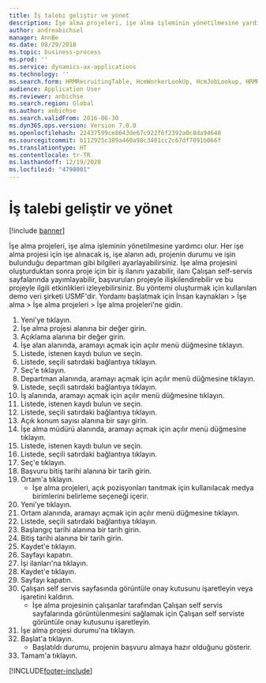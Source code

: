 ```yaml
---
title: İş talebi geliştir ve yönet
description: İşe alma projeleri, işe alma işleminin yönetilmesine yardımcı olur.
author: andreabichsel
manager: AnnBe
ms.date: 08/29/2018
ms.topic: business-process
ms.prod: ''
ms.service: dynamics-ax-applications
ms.technology: ''
ms.search.form: HRMRecruitingTable, HcmWorkerLookUp, HcmJobLookup, HRMRecruitingMedia, HRMRecruitingJobAd
audience: Application User
ms.reviewer: anbichse
ms.search.region: Global
ms.author: anbichse
ms.search.validFrom: 2016-06-30
ms.dyn365.ops.version: Version 7.0.0
ms.openlocfilehash: 22437599ce8643de67c922f6f2392a0c8da94648
ms.sourcegitcommit: b112925c389a460a98c3401cc2c67df7091b066f
ms.translationtype: HT
ms.contentlocale: tr-TR
ms.lasthandoff: 12/19/2020
ms.locfileid: "4798001"
---
```

# <a name="develop-and-open-job-requisition"></a>İş talebi geliştir ve yönet

[!include [banner](../../includes/banner.md)]

İşe alma projeleri, işe alma işleminin yönetilmesine yardımcı olur. Her işe alma projesi için işe alınacak iş, işe alanın adı, projenin durumu ve işin bulunduğu departman gibi bilgileri ayarlayabilirsiniz. İşe alma projesini oluşturduktan sonra proje için bir iş ilanını yazabilir, ilanı Çalışan self-servis sayfalarında yayımlayabilir, başvuruları projeyle ilişkilendirebilir ve bu projeyle ilgili etkinlikleri izleyebilirsiniz. Bu yöntemi oluşturmak için kullanılan demo veri şirketi USMF'dir. Yordamı başlatmak için İnsan kaynakları > İşe alma > İşe alma projeleri > İşe alma projeleri'ne gidin.

1. Yeni'ye tıklayın.
2. İşe alma projesi alanına bir değer girin.
3. Açıklama alanına bir değer girin.
4. İşe alan alanında, aramayı açmak için açılır menü düğmesine tıklayın.
5. Listede, istenen kaydı bulun ve seçin.
6. Listede, seçili satırdaki bağlantıya tıklayın.
7. Seç'e tıklayın.
8. Departman alanında, aramayı açmak için açılır menü düğmesine tıklayın.
9. Listede, seçili satırdaki bağlantıya tıklayın.
10. İş alanında, aramayı açmak için açılır menü düğmesine tıklayın.
11. Listede, istenen kaydı bulun ve seçin.
12. Listede, seçili satırdaki bağlantıya tıklayın.
13. Açık konum sayısı alanına bir sayı girin.
14. İşe alma müdürü alanında, aramayı açmak için açılır menü düğmesine tıklayın.
15. Listede, istenen kaydı bulun ve seçin.
16. Listede, seçili satırdaki bağlantıya tıklayın.
17. Seç'e tıklayın.
18. Başvuru bitiş tarihi alanına bir tarih girin.
19. Ortam'a tıklayın.
    * İşe alma projeleri, açık pozisyonları tanıtmak için kullanılacak medya birimlerini belirleme seçeneği içerir.  
20. Yeni'ye tıklayın.
21. Ortam alanında, aramayı açmak için açılır menü düğmesine tıklayın.
22. Listede, seçili satırdaki bağlantıya tıklayın.
23. Başlangıç tarihi alanına bir tarih girin.
24. Bitiş tarihi alanına bir tarih girin.
25. Kaydet'e tıklayın.
26. Sayfayı kapatın.
27. İşi ilanları'na tıklayın.
28. Kaydet'e tıklayın.
29. Sayfayı kapatın.
30. Çalışan self servis sayfasında görüntüle onay kutusunu işaretleyin veya işaretini kaldırın.
    * İşe alma projesinin çalışanlar tarafından Çalışan self servis sayfalarında görüntülenmesini sağlamak için Çalışan self serviste görüntüle onay kutusunu işaretleyin.  
31. İşe alma projesi durumu'na tıklayın.
32. Başlat'a tıklayın.
    * Başlatıldı durumu, projenin başvuru almaya hazır olduğunu gösterir.  
33. Tamam'a tıklayın.



[!INCLUDE[footer-include](../../../../includes/footer-banner.md)]